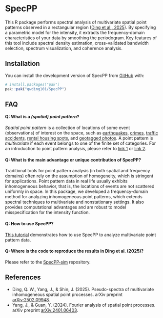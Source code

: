 
<!-- README.md is generated from README.Rmd. Please edit that file -->

# SpecPP

<!-- badges: start -->
<!-- badges: end -->

This R package performs spectral analysis of multivariate spatial point
patterns observed in a rectangular region ([Ding et al.,
2025](https://arxiv.org/abs/2502.09948)). By specifying a parametric
model for the intensity, it extracts the frequency‐domain
characteristics of your data by smoothing the periodogram. Key features
of this tool include spectral density estimation, cross-validated
bandwidth selection, spectrum visualization, and coherence analysis.

## Installation

You can install the development version of SpecPP from
[GitHub](https://github.com/) with:

``` r
# install.packages("pak")
pak::pak("qwding101/SpecPP")
```

## FAQ

#### **Q:** What is a *(spatial) point pattern*?

*Spatial point pattern* is a collection of locations of some event
(observations) of interest on the space, such as
[earthquakes](https://earthquake.usgs.gov/earthquakes/map/?extent=-89.1006,-517.5&extent=89.1006,66.09375&range=month&magnitude=4.5&baseLayer=terrain&settings=true),
[crimes](https://www.crimemapping.com/map/agency/98), [traffic
accidents](http://www2.wagmap.jp/jikomap/APIDetail/Gate?API=1&linkid=7ca308ba-e675-436a-a50c-320662f5ff78&mid=1),
[rental housing spots](https://www.homes.co.jp/chintai/tokyo/map/), and
[geotagged
photos](https://www.kaggle.com/datasets/ifeanyichukwunwobodo/tokyo-geotagged-flickr-images).
A point pattern is *multivariate* if each event belongs to one of the
finite set of categories. For an introduction to point pattern analysis,
please refer to [link
1](https://documentation.sas.com/doc/en/pgmsascdc/v_063/statug/statug_spp_overview02.htm)
or [link
2](https://geographicdata.science/book/notebooks/08_point_pattern_analysis.html).

#### **Q:** What is the main advantage or unique contribution of SpecPP?

Traditional tools for point pattern analysis (in both spatial and
frequency domains) often rely on the assumption of homogeneity, which is
stringent for applications. Point pattern data in real life usually
exhibits inhomogeneous behavior, that is, the locations of events are
not scattered uniformly in space. In this package, we developed a
frequency-domain method for analyzing inhomogeneous point patterns,
which extends spectral techniques to multivariate and nonstationary
settings. It also provides computational advantages and am robust to
model misspecification for the intensity function.

#### **Q:** How to use SpecPP?

[This
tutorial](https://qwding101.github.io/SpecPP/articles/lansing.html)
demonstrates how to use SpecPP to analyze multivariate point pattern
data.

#### **Q:** Where is the code to reproduce the results in Ding et al. (2025)?

Please refer to the
[SpecPP-sim](https://github.com/qwding101/SpecPP-sim) repository.

## References

- Ding, Q. W., Yang, J., & Shin, J. (2025). Pseudo-spectra of
  multivariate inhomogeneous spatial point processes. arXiv preprint
  [arXiv:2502.09948](https://arxiv.org/abs/2502.09948).
- Yang, J., & Guan, Y. (2024). Fourier analysis of spatial point
  processes. arXiv preprint
  [arXiv:2401.06403](https://arxiv.org/abs/2401.06403).

<!-- You'll still need to render `README.Rmd` regularly, to keep `README.md` up-to-date. `devtools::build_readme()` is handy for this. In that case, don't forget to commit and push the resulting figure files, so they display on GitHub and CRAN. -->
